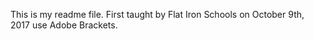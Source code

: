 This is my readme file.
First taught by Flat Iron Schools on October 9th, 2017 use Adobe Brackets. 
